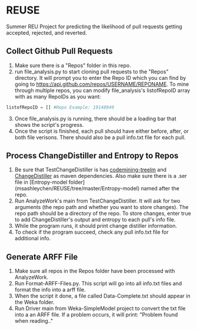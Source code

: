 # REUSE
Summer REU Project for predicting the likelihood of pull requests getting accepted, rejected, and reverted.

## Collect Github Pull Requests
1. Make sure there is a "Repos" folder in this repo.
2. run file_analysis.py to start cloning pull requests to the "Repos" directory. It will prompt you to enter the Repo ID which you can find by going to https://api.github.com/repos/USERNAME/REPONAME. To mine through multiple repos, you can modify file_analysis's listofRepoID array with as many RepoIDs as you want:
```python
listofRepoID = [] #Repo Example: 19148949
```
3. Once file_analysis.py is running, there should be a loading bar that shows the script's progress. 
4. Once the script is finished, each pull should have either before, after, or both file verisons. There should also be a pull info.txt file for each pull.


## Process ChangeDistiller and Entropy to Repos
1. Be sure that TestChangeDistiller is has [codemining-treelm](msashleychen/codemining-treelm) and [ChangeDistiller](https://bitbucket.org/sealuzh/tools-changedistiller/wiki/Home) as maven dependencies. Also make sure there is a .ser file in [Entropy-model folder] (msashleychen/REUSE/tree/master/Entropy-model) named after the repo.
2. Run AnalyzeWork's main from TestChangeDistiller. It will ask for two arguments (the repo path and whether you want to store changes). The repo path should be a directory of the repo. To store changes, enter true to add ChangeDistiller's output and entropy to each pull's info file.
3. While the program runs, it should print change distiller information.
4. To check if the program succeed, check any pull info.txt file for additional info.

## Generate ARFF File
1. Make sure all repos in the Repos folder have been processed with AnalyzeWork. 
2. Run Format-ARFF-Files.py. This script will go into all info.txt files and format the info into a arff file.
3. When the script it done, a file called Data-Complete.txt should appear in the Weka folder.
4. Run Driver main from Weka-SimpleModel project to convert the txt file into a an ARFF file. If a problem occurs, it will print: "Problem found when reading.."
